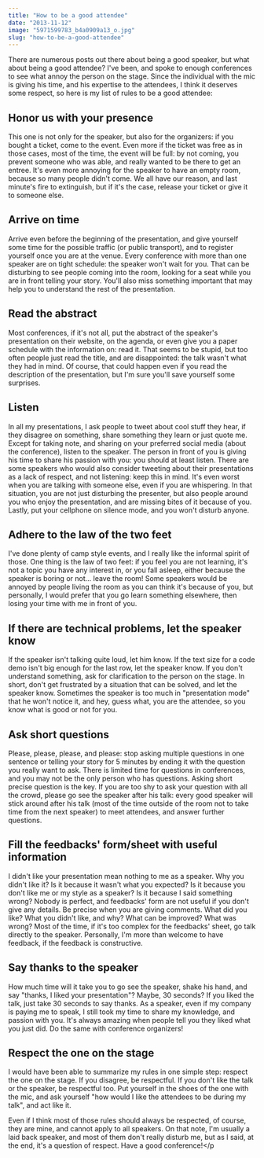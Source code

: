 ```yaml
---
title: "How to be a good attendee"
date: "2013-11-12"
image: "5971599783_b4a0909a13_o.jpg"
slug: "how-to-be-a-good-attendee"
---
```


There are numerous posts out there about being a good speaker, but what about being a good attendee? I've been, and spoke to enough conferences to see what annoy the person on the stage. Since the individual with the mic is giving his time, and his expertise to the attendees, I think it deserves some respect, so here is my list of rules to be a good attendee:

## Honor us with your presence

This one is not only for the speaker, but also for the organizers: if you bought a ticket, come to the event. Even more if the ticket was free as in those cases, most of the time, the event will be full: by not coming, you prevent someone who was able, and really wanted to be there to get an entree. It's even more annoying for the speaker to have an empty room, because so many people didn't come. We all have our reason, and last minute's fire to extinguish, but if it's the case, release your ticket or give it to someone else.

## Arrive on time

Arrive even before the beginning of the presentation, and give yourself some time for the possible traffic (or public transport), and to register yourself once you are at the venue. Every conference with more than one speaker are on tight schedule: the speaker won't wait for you. That can be disturbing to see people coming into the room, looking for a seat while you are in front telling your story. You'll also miss something important that may help you to understand the rest of the presentation.

## Read the abstract

Most conferences, if it's not all, put the abstract of the speaker's presentation on their website, on the agenda, or even give you a paper schedule with the information on: read it. That seems to be stupid, but too often people just read the title, and are disappointed: the talk wasn't what they had in mind. Of course, that could happen even if you read the description of the presentation, but I'm sure you'll save yourself some surprises.

## Listen

In all my presentations, I ask people to tweet about cool stuff they hear, if they disagree on something, share something they learn or just quote me. Except for taking note, and sharing on your preferred social media (about the conference), listen to the speaker. The person in front of you is giving his time to share his passion with you: you should at least listen. There are some speakers who would also consider tweeting about their presentations as a lack of respect, and not listening: keep this in mind. It's even worst when you are talking with someone else, even if you are whispering. In that situation, you are not just disturbing the presenter, but also people around you who enjoy the presentation, and are missing bites of it because of you. Lastly, put your cellphone on silence mode, and you won't disturb anyone.

## Adhere to the law of the two feet

I've done plenty of camp style events, and I really like the informal spirit of those. One thing is the law of two feet: if you feel you are not learning, it's not a topic you have any interest in, or you fall asleep, either because the speaker is boring or not... leave the room! Some speakers would be annoyed by people living the room as you can think it's because of you, but personally, I would prefer that you go learn something elsewhere, then losing your time with me in front of you.

## If there are technical problems, let the speaker know

If the speaker isn't talking quite loud, let him know. If the text size for a code demo isn't big enough for the last row, let the speaker know. If you don't understand something, ask for clarification to the person on the stage. In short, don't get frustrated by a situation that can be solved, and let the speaker know. Sometimes the speaker is too much in "presentation mode" that he won't notice it, and hey, guess what, you are the attendee, so you know what is good or not for you.

## Ask short questions

Please, please, please, and please: stop asking multiple questions in one sentence or telling your story for 5 minutes by ending it with the question you really want to ask. There is limited time for questions in conferences, and you may not be the only person who has questions. Asking short precise question is the key. If you are too shy to ask your question with all the crowd, please go see the speaker after his talk: every good speaker will stick around after his talk (most of the time outside of the room not to take time from the next speaker) to meet attendees, and answer further questions.

## Fill the feedbacks' form/sheet with useful information

I didn't like your presentation mean nothing to me as a speaker. Why you didn't like it? Is it because it wasn't what you expected? Is it because you don't like me or my style as a speaker? Is it because I said something wrong? Nobody is perfect, and feedbacks' form are not useful if you don't give any details. Be precise when you are giving comments. What did you like? What you didn't like, and why? What can be improved? What was wrong? Most of the time, if it's too complex for the feedbacks' sheet, go talk directly to the speaker. Personally, I'm more than welcome to have feedback, if the feedback is constructive.

## Say thanks to the speaker

How much time will it take you to go see the speaker, shake his hand, and say "thanks, I liked your presentation"? Maybe, 30 seconds? If you liked the talk, just take 30 seconds to say thanks. As a speaker, even if my company is paying me to speak, I still took my time to share my knowledge, and passion with you. It's always amazing when people tell you they liked what you just did. Do the same with conference organizers!

## Respect the one on the stage

I would have been able to summarize my rules in one simple step: respect the one on the stage. If you disagree, be respectful. If you don't like the talk or the speaker, be respectful too. Put yourself in the shoes of the one with the mic, and ask yourself "how would I like the attendees to be during my talk", and act like it.

Even if I think most of those rules should always be respected, of course, they are mine, and cannot apply to all speakers. On that note, I'm usually a laid back speaker, and most of them don't really disturb me, but as I said, at the end, it's a question of respect. Have a good conference!</p
